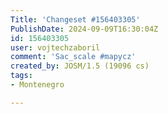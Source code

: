 ```yaml
---
Title: 'Changeset #156403305'
PublishDate: 2024-09-09T16:30:04Z
id: 156403305
user: vojtechzaboril
comment: 'Sac_scale #mapycz'
created_by: JOSM/1.5 (19096 cs)
tags:
- Montenegro

---
```

